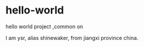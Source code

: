 # hello-world
hello world project ,common on 

I am ysr, alias shinewaker, from jiangxi province china.
